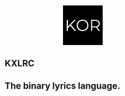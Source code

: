 <p align="center">
    <img src="./assets/logo.png" width="128px" >
</p>

# KXLRC
# The binary lyrics language.